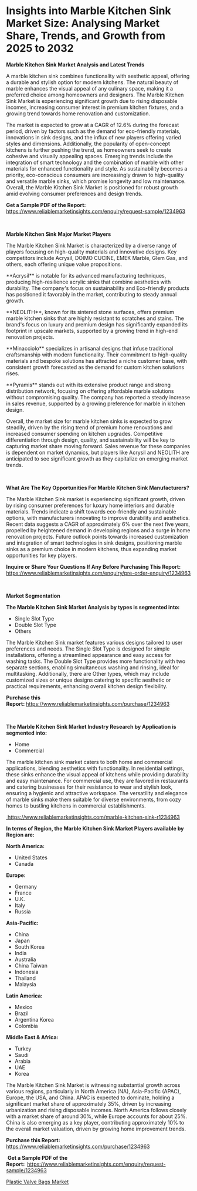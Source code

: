 <p><h1>Insights into Marble Kitchen Sink Market Size: Analysing Market Share, Trends, and Growth from 2025 to 2032</h1></p><p><strong>Marble Kitchen Sink Market Analysis and Latest Trends</strong></p>
<p><p>A marble kitchen sink combines functionality with aesthetic appeal, offering a durable and stylish option for modern kitchens. The natural beauty of marble enhances the visual appeal of any culinary space, making it a preferred choice among homeowners and designers. The Marble Kitchen Sink Market is experiencing significant growth due to rising disposable incomes, increasing consumer interest in premium kitchen fixtures, and a growing trend towards home renovation and customization. </p><p>The market is expected to grow at a CAGR of 12.6% during the forecast period, driven by factors such as the demand for eco-friendly materials, innovations in sink designs, and the influx of new players offering varied styles and dimensions. Additionally, the popularity of open-concept kitchens is further pushing the trend, as homeowners seek to create cohesive and visually appealing spaces. Emerging trends include the integration of smart technology and the combination of marble with other materials for enhanced functionality and style. As sustainability becomes a priority, eco-conscious consumers are increasingly drawn to high-quality and versatile marble sinks, which promise longevity and low maintenance. Overall, the Marble Kitchen Sink Market is positioned for robust growth amid evolving consumer preferences and design trends.</p></p>
<p><strong>Get a Sample PDF of the Report:&nbsp;</strong> <a href="https://www.reliablemarketinsights.com/enquiry/request-sample/1234963?utm_campaign=2606&utm_medium=2&utm_source=Github&utm_content=ia&utm_term=04042025&utm_id=marble-kitchen-sink">https://www.reliablemarketinsights.com/enquiry/request-sample/1234963</a></p>
<p>&nbsp;</p>
<p><strong>Marble Kitchen Sink Major Market Players</strong></p>
<p><p>The Marble Kitchen Sink Market is characterized by a diverse range of players focusing on high-quality materials and innovative designs. Key competitors include Acrysil, DOIMO CUCINE, EMEK Marble, Glem Gas, and others, each offering unique value propositions.</p><p>**Acrysil** is notable for its advanced manufacturing techniques, producing high-resilience acrylic sinks that combine aesthetics with durability. The company's focus on sustainability and Eco-friendly products has positioned it favorably in the market, contributing to steady annual growth.</p><p>**NEOLITH**, known for its sintered stone surfaces, offers premium marble kitchen sinks that are highly resistant to scratches and stains. The brand's focus on luxury and premium design has significantly expanded its footprint in upscale markets, supported by a growing trend in high-end renovation projects.</p><p>**Minacciolo** specializes in artisanal designs that infuse traditional craftsmanship with modern functionality. Their commitment to high-quality materials and bespoke solutions has attracted a niche customer base, with consistent growth forecasted as the demand for custom kitchen solutions rises.</p><p>**Pyramis** stands out with its extensive product range and strong distribution network, focusing on offering affordable marble solutions without compromising quality. The company has reported a steady increase in sales revenue, supported by a growing preference for marble in kitchen design.</p><p>Overall, the market size for marble kitchen sinks is expected to grow steadily, driven by the rising trend of premium home renovations and increased consumer spending on kitchen upgrades. Competitive differentiation through design, quality, and sustainability will be key to capturing market share moving forward. Sales revenue for these companies is dependent on market dynamics, but players like Acrysil and NEOLITH are anticipated to see significant growth as they capitalize on emerging market trends.</p></p>
<p>&nbsp;</p>
<p><strong>What Are The Key Opportunities For Marble Kitchen Sink Manufacturers?</strong></p>
<p><p>The Marble Kitchen Sink market is experiencing significant growth, driven by rising consumer preferences for luxury home interiors and durable materials. Trends indicate a shift towards eco-friendly and sustainable options, with manufacturers innovating to improve durability and aesthetics. Recent data suggests a CAGR of approximately 6% over the next five years, propelled by heightened demand in developing regions and a surge in home renovation projects. Future outlook points towards increased customization and integration of smart technologies in sink designs, positioning marble sinks as a premium choice in modern kitchens, thus expanding market opportunities for key players.</p></p>
<p><strong>Inquire or Share Your Questions If Any Before Purchasing This Report:</strong> <a href="https://www.reliablemarketinsights.com/enquiry/pre-order-enquiry/1234963?utm_campaign=2606&utm_medium=2&utm_source=Github&utm_content=ia&utm_term=04042025&utm_id=marble-kitchen-sink">https://www.reliablemarketinsights.com/enquiry/pre-order-enquiry/1234963</a></p>
<p>&nbsp;</p>
<p><strong>Market Segmentation</strong></p>
<p><strong>The Marble Kitchen Sink Market Analysis by types is segmented into:</strong></p>
<p><ul><li>Single Slot Type</li><li>Double Slot Type</li><li>Others</li></ul></p>
<p><p>The Marble Kitchen Sink market features various designs tailored to user preferences and needs. The Single Slot Type is designed for simple installations, offering a streamlined appearance and easy access for washing tasks. The Double Slot Type provides more functionality with two separate sections, enabling simultaneous washing and rinsing, ideal for multitasking. Additionally, there are Other types, which may include customized sizes or unique designs catering to specific aesthetic or practical requirements, enhancing overall kitchen design flexibility.</p></p>
<p><strong>Purchase this Report:&nbsp;</strong><a href="https://www.reliablemarketinsights.com/purchase/1234963?utm_campaign=2606&utm_medium=2&utm_source=Github&utm_content=ia&utm_term=04042025&utm_id=marble-kitchen-sink">https://www.reliablemarketinsights.com/purchase/1234963</a></p>
<p>&nbsp;</p>
<p><strong>The Marble Kitchen Sink Market Industry Research by Application is segmented into:</strong></p>
<p><ul><li>Home</li><li>Commercial</li></ul></p>
<p><p>The marble kitchen sink market caters to both home and commercial applications, blending aesthetics with functionality. In residential settings, these sinks enhance the visual appeal of kitchens while providing durability and easy maintenance. For commercial use, they are favored in restaurants and catering businesses for their resistance to wear and stylish look, ensuring a hygienic and attractive workspace. The versatility and elegance of marble sinks make them suitable for diverse environments, from cozy homes to bustling kitchens in commercial establishments.</p></p>
<p><a href="https://www.reliablemarketinsights.com/marble-kitchen-sink-r1234963?utm_campaign=2606&utm_medium=2&utm_source=Github&utm_content=ia&utm_term=04042025&utm_id=marble-kitchen-sink">&nbsp;https://www.reliablemarketinsights.com/marble-kitchen-sink-r1234963</a></p>
<p><strong>In terms of Region, the Marble Kitchen Sink Market Players available by Region are:</strong></p>
<p>
    <p> <strong> North America: </strong>
        <ul>
            <li>United States</li>
            <li>Canada</li>
        </ul>
        </p> 
    <p> <strong> Europe: </strong>
        <ul>
            <li>Germany</li>
            <li>France</li>
            <li>U.K.</li>
            <li>Italy</li>
            <li>Russia</li>
        </ul>
        </p> 
    <p> <strong> Asia-Pacific: </strong>
        <ul>
            <li>China</li>
            <li>Japan</li>
            <li>South Korea</li>
            <li>India</li>
            <li>Australia</li>
            <li>China Taiwan</li>
            <li>Indonesia</li>
            <li>Thailand</li>
            <li>Malaysia</li>
        </ul>
        </p> 
    <p> <strong> Latin America: </strong>
        <ul>
            <li>Mexico</li>
            <li>Brazil</li>
            <li>Argentina Korea</li>
            <li>Colombia</li>
        </ul>
        </p> 
    <p> <strong> Middle East & Africa: </strong>
        <ul>
            <li>Turkey</li>
            <li>Saudi</li>
            <li>Arabia</li>
            <li>UAE</li>
            <li>Korea</li>
        </ul>
    </p>
    </p>
<p><p>The Marble Kitchen Sink Market is witnessing substantial growth across various regions, particularly in North America (NA), Asia-Pacific (APAC), Europe, the USA, and China. APAC is expected to dominate, holding a significant market share of approximately 35%, driven by increasing urbanization and rising disposable incomes. North America follows closely with a market share of around 30%, while Europe accounts for about 25%. China is also emerging as a key player, contributing approximately 10% to the overall market valuation, driven by growing home improvement trends.</p></p>
<p><strong>Purchase this Report: </strong><a href="https://www.reliablemarketinsights.com/purchase/1234963?utm_campaign=2606&utm_medium=2&utm_source=Github&utm_content=ia&utm_term=04042025&utm_id=marble-kitchen-sink">https://www.reliablemarketinsights.com/purchase/1234963</a></p>
<p>&nbsp;<strong>Get a Sample PDF of the Report:&nbsp;&nbsp;</strong><a href="https://www.reliablemarketinsights.com/enquiry/request-sample/1234963?utm_campaign=2606&utm_medium=2&utm_source=Github&utm_content=ia&utm_term=04042025&utm_id=marble-kitchen-sink">https://www.reliablemarketinsights.com/enquiry/request-sample/1234963</a></p>
<p><strong></strong></p>
<p><p><a href="https://github.com/manesros8/Market-Research-Report-List-1/blob/main/plastic-valve-bags-market.md?utm_campaign=2606&utm_medium=2&utm_source=Github&utm_content=ia&utm_term=04042025&utm_id=marble-kitchen-sink">Plastic Valve Bags Market</a></p></p>